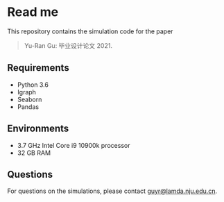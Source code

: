 Read me
=======
This repository contains the simulation code for the paper

> Yu-Ran Gu: 毕业设计论文 2021.


Requirements
------------
- Python 3.6
- Igraph
- Seaborn
- Pandas

Environments
------------
- 3.7 GHz Intel Core i9 10900k processor
- 32 GB RAM

Questions
---------
For questions on the simulations, please contact guyr@lamda.nju.edu.cn.
